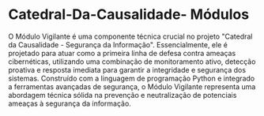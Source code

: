 # Catedral-Da-Causalidade- Módulos 
O Módulo Vigilante é uma componente técnica crucial no projeto "Catedral da Causalidade - Segurança da Informação". Essencialmente, ele é projetado para atuar como a primeira linha de defesa contra ameaças cibernéticas, utilizando uma combinação de monitoramento ativo, detecção proativa e resposta imediata para garantir a integridade e segurança dos sistemas. Construído com a linguagem de programação Python e integrado a ferramentas avançadas de segurança, o Módulo Vigilante representa uma abordagem técnica sólida na prevenção e neutralização de potenciais ameaças à segurança da informação.